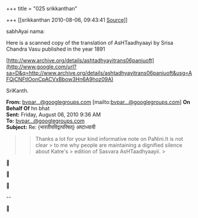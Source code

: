 +++
title = "025 srikkanthan"

+++
[[srikkanthan	2010-08-06, 09:43:41 [Source](https://groups.google.com/g/bvparishat/c/l53DBASBoW8)]]



sabhAyai nama:



Here is a scanned copy of the translation of AsHTaadhyaayi by Srisa Chandra Vasu published in the year 1891

[http://www.archive.org/details/ashtadhyayitrans06paniuoft](http://www.google.com/url?sa=D&q=http://www.archive.org/details/ashtadhyayitrans06paniuoft&usg=AFQjCNFtlOonCpACVxBbow3Hn6A9hoz09A)



SriKanth.



**From:** [bvpar...@googlegroups.com]() \[mailto:[bvpar...@googlegroups.com]()\] **On Behalf Of** hn bhat  
**Sent:** Friday, August 06, 2010 9:36 AM  
**To:** [bvpar...@googlegroups.com]()  
**Subject:** Re: {भारतीयविद्वत्परिषत्} अष्टाध्यायी



> 
> > 
> > 
> > Thanks a lot for your kind informative note on PaNini.It is not clear > to me why people are maintaining a dignified silence about Katre's > edition of Sasvara AsHTaadhyaayii. >
> 
> > 
> > 







--  



